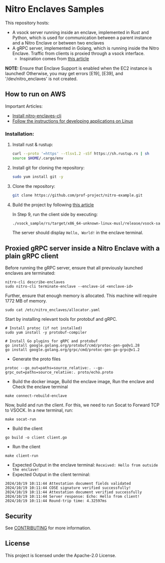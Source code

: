 # Nitro Enclaves Samples

This repository hosts:
- A vsock server running inside an enclave, implemented in Rust and Python, which is used for communication between a parent instance and a Nitro Enclave or between two enclaves
- A gRPC server, implemented in Golang, which is running inside the Nitro Enclave. Traffic from clients is proxied through a vsock interface.
    - Inspiration comes from [this article](https://dev.to/bendecoste/running-an-http-server-with-aws-nitro-enclaves-elo) 

**NOTE:** Ensure that Enclave Support is enabled when the EC2 instance is launched! Otherwise, you may get errors [E19], [E39], and '/dev/nitro_enclaves' is not created.

## How to run on AWS

Important Articles:
- [Install nitro-enclaves-cli](https://docs.aws.amazon.com/enclaves/latest/user/nitro-enclave-cli-install.html)
- [Follow the instructions for developing applications on Linux](https://docs.aws.amazon.com/enclaves/latest/user/developing-applications-linux.html)

### Installation:

1. Install rust & rustup:
   ```bash
   curl --proto '=https' --tlsv1.2 -sSf https://sh.rustup.rs | sh
   source $HOME/.cargo/env
   ```

2. Install git for cloning the repository:
   ```bash
   sudo yum install git -y
   ```

3. Clone the repository:
   ```bash
   git clone https://github.com/prof-project/nitro-example.git
   ```

4. Build the project by following [this article](https://docs.aws.amazon.com/enclaves/latest/user/developing-applications-linux.html)
   
   In Step 9, run the client side by executing:
   ```bash
   ./vsock_sample/rs/target/x86_64-unknown-linux-musl/release/vsock-sample client --cid 6 --port 5005
   ```
   The server should display `Hello, World!` in the enclave terminal.

## Proxied gRPC server inside a Nitro Enclave with a plain gRPC client

Before running the gRPC server, ensure that all previously launched enclaves are terminated:

```
nitro-cli describe-enclaves
sudo nitro-cli terminate-enclave --enclave-id <enclave-id>
```

Further, ensure that enough memory is allocated. This machine will require 1772 MB of memory.
```
sudo cat /etc/nitro_enclaves/allocator.yaml
```

Start by installing relevant tools for protobuf and gRPC.
```
# Install protoc (if not installed)
sudo yum install -y protobuf-compiler

# Install Go plugins for gRPC and protobuf
go install google.golang.org/protobuf/cmd/protoc-gen-go@v1.28
go install google.golang.org/grpc/cmd/protoc-gen-go-grpc@v1.2
```

- Generate the proto files
```
protoc --go_out=paths=source_relative:. --go-grpc_out=paths=source_relative:. proto/echo.proto
```

- Build the docker image, Build the enclave image, Run the enclave and Check the enclave terminal
```
make connect-rebuild-enclave
```

Now, build and run the client. For this, we need to run Socat to Forward TCP to VSOCK. In a new terminal, run:
```
make socat-run
```

- Build the client
```
go build -o client client.go
```

- Run the client
```
make client-run
```

- Expected Output in the enclave terminal: `Received: Hello from outside the enclave!`
- Expected Output in the client terminal: 
```
2024/10/19 10:11:44 Attestation document fields validated
2024/10/19 10:11:44 COSE signature verified successfully!
2024/10/19 10:11:44 Attestation document verified successfully
2024/10/19 10:11:44 Server response: Echo: Hello from client!
2024/10/19 10:11:44 Round-trip time: 4.32597ms
```

## Security

See [CONTRIBUTING](CONTRIBUTING.md#security-issue-notifications) for more information.

## License

This project is licensed under the Apache-2.0 License.

